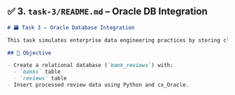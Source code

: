 ## ✅ 3. `task-3/README.md` – Oracle DB Integration

```markdown
# 🗃️ Task 3 – Oracle Database Integration

This task simulates enterprise data engineering practices by storing cleaned and processed review data in an Oracle XE database.

## 🧩 Objective

- Create a relational database (`bank_reviews`) with:
  - `banks` table
  - `reviews` table
- Insert processed review data using Python and cx_Oracle.
